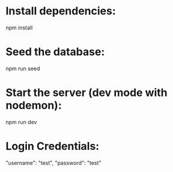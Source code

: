 # Install dependencies:
npm install

# Seed the database:
npm run seed

# Start the server (dev mode with nodemon):
npm run dev

# Login Credentials:
"username": "test",
"password": "test"
